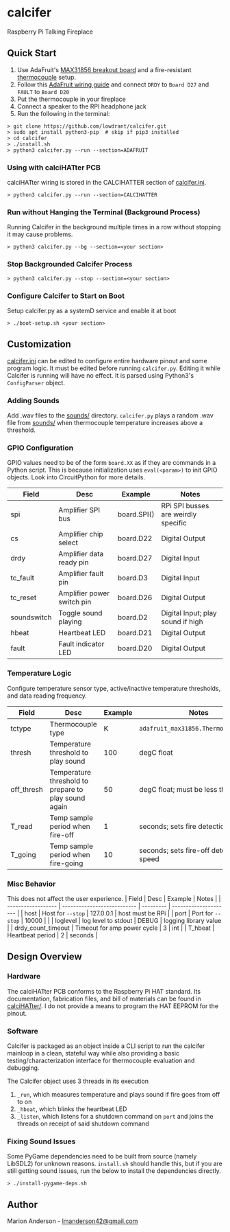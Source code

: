 # calcifer
Raspberry Pi Talking Fireplace

## Quick Start
1. Use AdaFruit's [MAX31856 breakout board](https://www.adafruit.com/product/3263) and a fire-resistant [thermocouple](https://www.adafruit.com/product/3245) setup.
2. Follow this [AdaFruit wiring guide](https://learn.adafruit.com/assets/82229) and connect `DRDY` to `Board D27` and `FAULT` to `Board D20`
3. Put the thermocouple in your fireplace
4. Connect a speaker to the RPI headphone jack
5. Run the following in the terminal:
```
> git clone https://github.com/lowdrant/calcifer.git
> sudo apt install python3-pip  # skip if pip3 installed
> cd calcifer
> ./install.sh
> python3 calcifer.py --run --section=ADAFRUIT
```

### Using with calciHATter PCB
calciHATter wiring is stored in the CALCIHATTER section of [calcifer.ini](calcifer.ini).
```
> python3 calcifer.py --run --section=CALCIHATTER
```

### Run without Hanging the Terminal (Background Process)
Running Calcifer in the background multiple times in a row without stopping it may cause problems.
```
> python3 calcifer.py --bg --section=<your section>
```
### Stop Backgrounded Calcifer Process
```
> python3 calcifer.py --stop --section=<your section>
```
### Configure Calcifer to Start on Boot
Setup calcifer.py as a systemD service and enable it at boot
```
> ./boot-setup.sh <your section>
```

## Customization

[calcifer.ini](calcifer.ini) can be edited to configure entire hardware pinout and some program logic. It must be edited before running `calcifer.py`. Editing it while Calcifer is running will have no effect. It is parsed using Python3's `ConfigParser` object.

### Adding Sounds
Add .wav files to the [sounds/](sounds/) directory. `calcifer.py` plays a random .wav file from [sounds/](sounds/) when thermocouple temperature increases above a threshold.

### GPIO Configuration
GPIO values need to be of the form `board.XX` as if they are commands in a Python script. This is because initialization uses `eval(<param>)` to init GPIO objects. Look into CircuitPython for more details.

| Field       | Desc                       | Example     | Notes                               |
| ----------- | -------------------------- | ----------- | ----------------------------------- |
| spi         | Amplifier SPI bus          | board.SPI() | RPi SPI busses are weirdly specific |
| cs          | Amplifier chip select      | board.D22   | Digital Output                      |
| drdy        | Amplifier data ready pin   | board.D27   | Digital Input                       |
| tc_fault    | Amplifier fault pin        | board.D3    | Digital Input                       |
| tc_reset    | Amplifier power switch pin | board.D26   | Digital Output                      |
| soundswitch | Toggle sound playing       | board.D2    | Digital Input; play sound if high   |
| hbeat       | Heartbeat LED              | board.D21   | Digital Output                      |
| fault       | Fault indicator LED        | board.D20   | Digital Output                      |

### Temperature Logic
Configure temperature sensor type, active/inactive temperature thresholds, and data reading frequency.

| Field      | Desc                               | Example | Notes                                  |
| ---------- | ---------------------------------- | ------- | -------------------------------------- |
| tctype     | Thermocouple type                  | K       | `adafruit_max31856.ThermocoupleType`   |
| thresh     | Temperature threshold to play sound     | 100     | degC float                             |
| off_thresh | Temperature threshold to prepare to play sound again       | 50      | degC float; must be less than thresh   |
| T_read     | Temp sample period when fire-off   | 1       | seconds; sets fire detection speed     |
| T_going    | Temp sample period when fire-going | 10      | seconds; sets fire-off detection speed |

### Misc Behavior
This does not affect the user experience.
| Field              | Desc                        | Example   | Notes                 |
| ------------------ | --------------------------- | --------- | --------------------- |
| host               | Host for `--stop`           | 127.0.0.1 | host must be RPi      |
| port               | Port for `--stop`           | 10000     |                       |
| loglevel           | log level to stdout         | DEBUG     | logging library value |
| drdy_count_timeout | Timeout for amp power cycle | 3         | int                   |
| T_hbeat            | Heartbeat period            | 2         | seconds               |

## Design Overview
### Hardware
The calciHATter PCB conforms to the Raspberry Pi HAT standard. Its documentation, fabrication files, and bill of materials can be found in [calciHATter/](calciHATter/). I do not provide a means to program the HAT EEPROM for the pinout.

### Software
Calcifer is packaged as an object inside a CLI script to run the calcifer mainloop in a clean, stateful way while also providing a basic testing/characterization interface for thermocouple evaluation and debugging.

The Calcifer object uses 3 threads in its execution
1. `_run`, which measures temperature and plays sound if fire goes from off to on
2. `_hbeat`, which blinks the heartbeat LED
3. `_listen`, which listens for a shutdown command on `port` and joins the threads on receipt of said shutdown command

### Fixing Sound Issues
Some PyGame dependencies need to be built from source (namely LibSDL2) for unknown reasons. `install.sh` should handle this, but if you are still getting sound issues, run the below to install the dependencies directly.
```
> ./install-pygame-deps.sh
```

## Author
Marion Anderson - [lmanderson42@gmail.com](mailto:lmanderson42@gmail.com)
